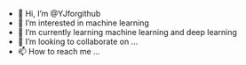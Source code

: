 - 👋 Hi, I’m @YJforgithub
- 👀 I’m interested in machine learning
- 🌱 I’m currently learning machine learning and deep learning
- 💞️ I’m looking to collaborate on ...
- 📫 How to reach me ...

<!---
YJforgithub/YJforgithub is a ✨ special ✨ repository because its `README.md` (this file) appears on your GitHub profile.
You can click the Preview link to take a look at your changes.
--->
